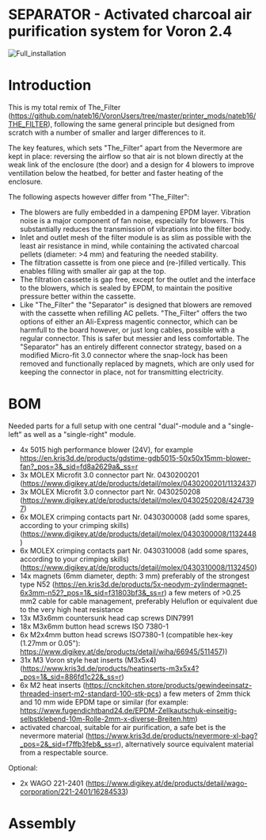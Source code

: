 # SEPARATOR - Activated charcoal air purification system for Voron 2.4

![Full_installation](https://github.com/thejiral/Separator-filtration_system/assets/62755624/00366042-8d77-4483-a73f-eb24123f4942)


# Introduction

This is my total remix of The_Filter (https://github.com/nateb16/VoronUsers/tree/master/printer_mods/nateb16/THE_FILTER), following the same general principle but designed from scratch with a number of smaller and larger differences to it.

The key features, which sets "The_Filter" apart from the Nevermore are kept in place: reversing the airflow so that air is not blown directly at the weak link of the enclosure (the door) and a design for 4 blowers to improve ventillation below the heatbed, for better and faster heating of the enclosure.

The following aspects however differ from "The_Filter": 

* The blowers are fully embedded in a dampening EPDM layer. Vibration noise is a major component of fan noise, especially for blowers. This substantially reduces the transmission of vibrations into the filter body. 
* Inlet and outlet mesh of the filter module is as slim as possible with the least air resistance in mind, while containing the activated charcoal pellets (diameter: >4 mm) and featuring the needed stability. 
* The filtration cassette is from one piece and (re-)filled vertically. This enables filling with smaller air gap at the top.
* The filtration cassette is gap free, except for the outlet and the interface to the blowers, which is sealed by EPDM, to maintain the positive pressure better within the cassette.
* Like "The_Filter" the "Separator" is designed that blowers are removed with the cassette when refilling AC pellets. "The_Filter" offers the two options of either an Ali-Express magentic connector, which can be harmfull to the board however, or just long cables, possible with a regular connector. This is safer but messier and less comfortable. The "Separator" has an entirely different connector strategy, based on a modified Micro-fit 3.0 connector where the snap-lock has been removed and functionally replaced by magnets, which are only used for keeping the connector in place, not for transmitting electricity. 


# BOM

Needed parts for a full setup with one central "dual"-module and a "single-left" as well as a "single-right" module.

* 4x 5015 high performance blower (24V), for example https://en.kris3d.de/products/gdstime-gdb5015-50x50x15mm-blower-fan?_pos=3&_sid=fd8a2629a&_ss=r
* 3x MOLEX Microfit 3.0 connector part Nr. 0430200201 (https://www.digikey.at/de/products/detail/molex/0430200201/1132437)
* 3x MOLEX Microfit 3.0 connector part Nr. 0430250208 (https://www.digikey.at/de/products/detail/molex/0430250208/4247397)
* 6x MOLEX crimping contacts part Nr. 0430300008 (add some spares, according to your crimping skills) (https://www.digikey.at/de/products/detail/molex/0430300008/1132448)
* 6x MOLEX crimping contacts part Nr. 0430310008 (add some spares, according to your crimping skills) (https://www.digikey.at/de/products/detail/molex/0430310008/1132450)
* 14x magnets (6mm diameter, depth: 3 mm) preferably of the strongest type N52 (https://en.kris3d.de/products/5x-neodym-zylindermagnet-6x3mm-n52?_pos=1&_sid=f31803bf3&_ss=r)
a few meters of >0.25 mm2 cable for cable management, preferably Heluflon or equivalent due to the very high heat resistance
* 13x M3x6mm countersunk head cap screws DIN7991
* 18x M3x6mm button head screws ISO 7380-1
* 6x M2x4mm button head screws ISO7380-1 (compatible hex-key (1.27mm or 0.05"): https://www.digikey.at/de/products/detail/wiha/66945/511457))
* 31x M3 Voron style heat inserts (M3x5x4) (https://www.kris3d.de/products/heatinserts-m3x5x4?_pos=1&_sid=886fd1c22&_ss=r)
* 6x M2 heat inserts (https://cnckitchen.store/products/gewindeeinsatz-threaded-insert-m2-standard-100-stk-pcs)
a few meters of 2mm thick and 10 mm wide EPDM tape or similar (for example: https://www.fugendichtband24.de/EPDM-Zellkautschuk-einseitig-selbstklebend-10m-Rolle-2mm-x-diverse-Breiten.htm)
* activated charcoal, suitable for air purification, a safe bet is the nevermore material (https://www.kris3d.de/products/nevermore-xl-bag?_pos=2&_sid=f7ffb3feb&_ss=r), alternatively source equivalent material from a respectable source.

Optional:
* 2x WAGO 221-2401 (https://www.digikey.at/de/products/detail/wago-corporation/221-2401/16284533)


# Assembly





